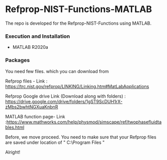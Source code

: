# Refprop-NIST-Functions-MATLAB
The repo is developed for the Refprop-NIST-Functions using MATLAB.


### Execution and Installation 
- MATLAB R2020a


### Packages 
You need few files. which you can download from 

Refprop files -
Link : https://trc.nist.gov/refprop/LINKING/Linking.htm#MatLabApplications

Refprop Google drive Link (Download along with folders)  : https://drive.google.com/drive/folders/1gST9ScDUH1rX-zMbs2bwhtNGXuaKnbnR

MATLAB function page-
Link :https://www.mathworks.com/help/physmod/simscape/ref/twophasefluidtables.html

Before, we move proceed.
You need to make sure that your Refprop files are saved under location of  " C:\Program Files " 

Alright!
